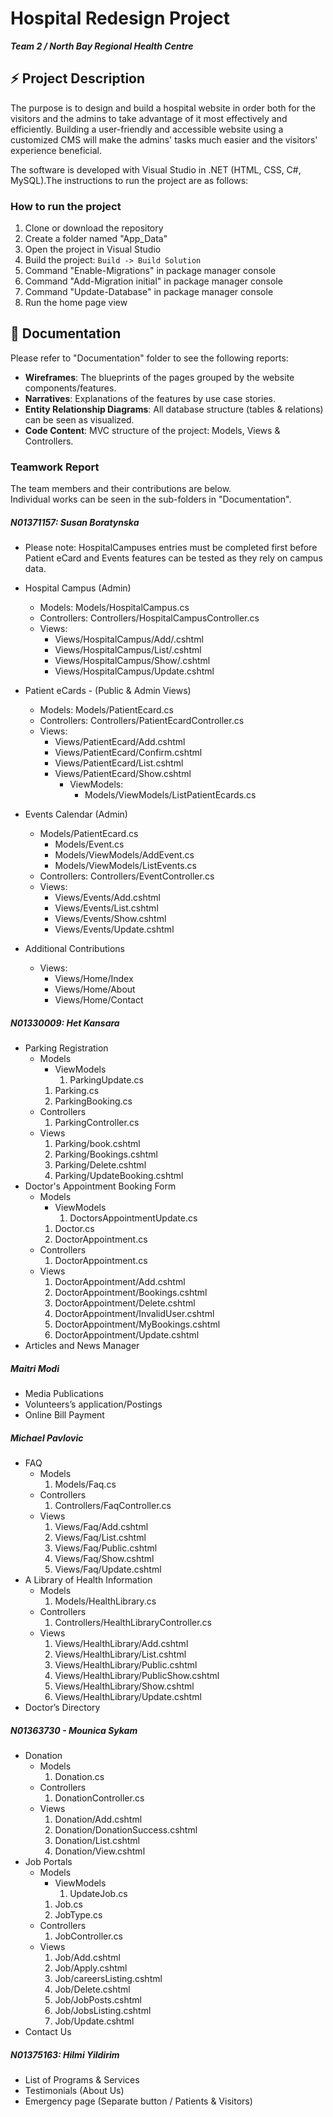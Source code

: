 # Hospital Redesign Project  
  
**_Team 2 / North Bay Regional Health Centre_**  
  
## :zap: Project Description  
  
The purpose is to design and build a hospital website in order both for the visitors and the admins to take advantage of it most effectively and efficiently. Building a user-friendly and accessible website using a customized CMS will make the admins' tasks much easier and the visitors' experience beneficial.  
  
The software is developed with Visual Studio in .NET (HTML, CSS, C#, MySQL).The instructions to run the project are as follows:  
  
### How to run the project  
  
1. Clone or download the repository  
2. Create a folder named "App_Data"  
3. Open the project in Visual Studio  
4. Build the project: `Build -> Build Solution`  
5. Command "Enable-Migrations" in package manager console  
6. Command "Add-Migration initial" in package manager console  
7. Command "Update-Database" in package manager console    
8. Run the home page view  
  
## :bookmark_tabs: Documentation  
  
Please refer to "Documentation" folder to see the following reports:  
- **Wireframes**: The blueprints of the pages grouped by the website components/features.  
- **Narratives**: Explanations of the features by use case stories. 
- **Entity Relationship Diagrams**: All database structure (tables & relations) can be seen as visualized.  
- **Code Content**: MVC structure of the project: Models, Views & Controllers.  
  
### Teamwork Report
  
The team members and their contributions are below.  
Individual works can be seen in the sub-folders in "Documentation".  
  
##### N01371157: Susan Boratynska  
- Please note: HospitalCampuses entries must be completed first before Patient eCard and Events features can be tested as they rely on campus data.

- Hospital Campus (Admin)
  - Models: Models/HospitalCampus.cs
  - Controllers: Controllers/HospitalCampusController.cs 
  - Views:
    - Views/HospitalCampus/Add/.cshtml
    - Views/HospitalCampus/List/.cshtml
    - Views/HospitalCampus/Show/.cshtml
    - Views/HospitalCampus/Update.cshtml

- Patient eCards - (Public & Admin Views)
  - Models: Models/PatientEcard.cs
  - Controllers: Controllers/PatientEcardController.cs
  - Views:
    - Views/PatientEcard/Add.cshtml
    - Views/PatientEcard/Confirm.cshtml
    - Views/PatientEcard/List.cshtml
    - Views/PatientEcard/Show.cshtml
      - ViewModels:  
        - Models/ViewModels/ListPatientEcards.cs

- Events Calendar (Admin)
  - Models/PatientEcard.cs
    - Models/Event.cs
    - Models/ViewModels/AddEvent.cs
    - Models/ViewModels/ListEvents.cs
   - Controllers: Controllers/EventController.cs
   - Views:
     - Views/Events/Add.cshtml
     - Views/Events/List.cshtml
     - Views/Events/Show.cshtml
     - Views/Events/Update.cshtml
   
- Additional Contributions
    - Views:
      - Views/Home/Index
      - Views/Home/About
      - Views/Home/Contact


##### N01330009: Het Kansara  
- Parking Registration  
  - Models
    - ViewModels
      1. ParkingUpdate.cs
    1. Parking.cs
    2. ParkingBooking.cs
  - Controllers
    1. ParkingController.cs
  - Views
    1. Parking/book.cshtml
    2. Parking/Bookings.cshtml
    3. Parking/Delete.cshtml
    4. Parking/UpdateBooking.cshtml
- Doctor's Appointment Booking Form  
  - Models
    - ViewModels
      1. DoctorsAppointmentUpdate.cs
    1. Doctor.cs
    2. DoctorAppointment.cs
  - Controllers
    1. DoctorAppointment.cs
  - Views
    1. DoctorAppointment/Add.cshtml
    2. DoctorAppointment/Bookings.cshtml
    3. DoctorAppointment/Delete.cshtml
    4. DoctorAppointment/InvalidUser.cshtml
    5. DoctorAppointment/MyBookings.cshtml
    6. DoctorAppointment/Update.cshtml
- Articles and News Manager  
    
##### Maitri Modi  
- Media Publications  
- Volunteers’s application/Postings  
- Online Bill Payment   

##### Michael Pavlovic 
- FAQ
  - Models
    1. Models/Faq.cs
  - Controllers
    1. Controllers/FaqController.cs
  - Views
    1. Views/Faq/Add.cshtml
    2. Views/Faq/List.cshtml
    3. Views/Faq/Public.cshtml
    4. Views/Faq/Show.cshtml
    5. Views/Faq/Update.cshtml
- A Library of Health Information
  - Models
    1. Models/HealthLibrary.cs
  - Controllers
    1. Controllers/HealthLibraryController.cs
  - Views
    1. Views/HealthLibrary/Add.cshtml
    2. Views/HealthLibrary/List.cshtml
    3. Views/HealthLibrary/Public.cshtml
    4. Views/HealthLibrary/PublicShow.cshtml
    5. Views/HealthLibrary/Show.cshtml
    6. Views/HealthLibrary/Update.cshtml
- Doctor’s Directory  

##### N01363730 - Mounica Sykam  
- Donation  
  - Models
    1. Donation.cs
  - Controllers
    1. DonationController.cs
  - Views
    1. Donation/Add.cshtml
    2. Donation/DonationSuccess.cshtml
    3. Donation/List.cshtml
    4. Donation/View.cshtml
- Job Portals  
  - Models
    - ViewModels
      1. UpdateJob.cs
    1. Job.cs
    2. JobType.cs
  - Controllers
    1. JobController.cs
  - Views
    1. Job/Add.cshtml
    2. Job/Apply.cshtml
    3. Job/careersListing.cshtml
    4. Job/Delete.cshtml
    5. Job/JobPosts.cshtml
    6. Job/JobsListing.cshtml
    7. Job/Update.cshtml
- Contact Us  

##### N01375163: Hilmi Yildirim  
- List of Programs & Services  
- Testimonials (About Us)  
- Emergency page (Separate button / Patients & Visitors)  

  
